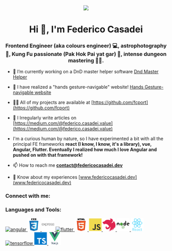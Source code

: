 <div id="header" align="center">
  <img src="https://i.giphy.com/media/v1.Y2lkPTc5MGI3NjExcWEydGxjNjl2eTdwOWY3czZ1b2VsMjh3Z2RoamtlYmZ6ZnZmOXYybCZlcD12MV9pbnRlcm5hbF9naWZfYnlfaWQmY3Q9cw/smGCEo5zsAXtK4bqAT/giphy.gif" />
</div>
<h1 align="center">Hi 👋, I'm Federico Casadei</h1>
<h3 align="center">Frontend Engineer (aka colours engineer) 💻, astrophotography 🔭, Kung Fu passionate (Pak Hok Pai yat gar) 🐉, intense dungeon mastering 🧝🏻.</h3>

- 🔭 I’m currently working on a DnD master helper software [Dnd Master Helper](https://github.com/fcport/dnd-master-qa)

- 🔭 I have realized a "hands gesture-navigable" website! [Hands Gesture-navigable website](https://hands-gestures-control.netlify.app/)

- 👨‍💻 All of my projects are available at [https://github.com/fcport](https://github.com/fcport)

- 📝 I Irregularly write articles on [https://medium.com/@federico.casadei.value](https://medium.com/@federico.casadei.value)

- I'm a curious human by nature, so I have experimented a bit with all the principal FE frameworks **react (I know, I know, it's a library), vue, Angular, Flutter. Eventually I realized how much I love Angular and pushed on with that framework!**

- 📫 How to reach me **contact@federicocasadei.dev**

- 📄 Know about my experiences [www.federicocasadei.dev](www.federicocasadei.dev)

<h3 align="left">Connect with me:</h3>
<p align="left">
</p>

<h3 align="left">Languages and Tools:</h3>
<p align="left"> <a href="https://angular.io" target="_blank" rel="noreferrer"> <img src="https://angular.io/assets/images/logos/angular/angular.svg" alt="angular" width="40" height="40"/> </a> <a href="https://www.w3schools.com/css/" target="_blank" rel="noreferrer"> <img src="https://raw.githubusercontent.com/devicons/devicon/master/icons/css3/css3-original-wordmark.svg" alt="css3" width="40" height="40"/> </a> <a href="https://expressjs.com" target="_blank" rel="noreferrer"> <img src="https://raw.githubusercontent.com/devicons/devicon/master/icons/express/express-original-wordmark.svg" alt="express" width="40" height="40"/> </a> <a href="https://flutter.dev" target="_blank" rel="noreferrer"> <img src="https://www.vectorlogo.zone/logos/flutterio/flutterio-icon.svg" alt="flutter" width="40" height="40"/> </a> <a href="https://www.w3.org/html/" target="_blank" rel="noreferrer"> <img src="https://raw.githubusercontent.com/devicons/devicon/master/icons/html5/html5-original-wordmark.svg" alt="html5" width="40" height="40"/> </a> <a href="https://developer.mozilla.org/en-US/docs/Web/JavaScript" target="_blank" rel="noreferrer"> <img src="https://raw.githubusercontent.com/devicons/devicon/master/icons/javascript/javascript-original.svg" alt="javascript" width="40" height="40"/> </a> <a href="https://nestjs.com/" target="_blank" rel="noreferrer"> <img src="https://raw.githubusercontent.com/devicons/devicon/master/icons/nestjs/nestjs-plain.svg" alt="nestjs" width="40" height="40"/> </a> <a href="https://nodejs.org" target="_blank" rel="noreferrer"> <img src="https://raw.githubusercontent.com/devicons/devicon/master/icons/nodejs/nodejs-original-wordmark.svg" alt="nodejs" width="40" height="40"/> </a> <a href="https://reactjs.org/" target="_blank" rel="noreferrer"> <img src="https://raw.githubusercontent.com/devicons/devicon/master/icons/react/react-original-wordmark.svg" alt="react" width="40" height="40"/> </a> <a href="https://www.tensorflow.org" target="_blank" rel="noreferrer"> <img src="https://www.vectorlogo.zone/logos/tensorflow/tensorflow-icon.svg" alt="tensorflow" width="40" height="40"/> </a> <a href="https://www.typescriptlang.org/" target="_blank" rel="noreferrer"> <img src="https://raw.githubusercontent.com/devicons/devicon/master/icons/typescript/typescript-original.svg" alt="typescript" width="40" height="40"/> </a> <a href="https://vuejs.org/" target="_blank" rel="noreferrer"> <img src="https://raw.githubusercontent.com/devicons/devicon/master/icons/vuejs/vuejs-original-wordmark.svg" alt="vuejs" width="40" height="40"/> </a> </p>
